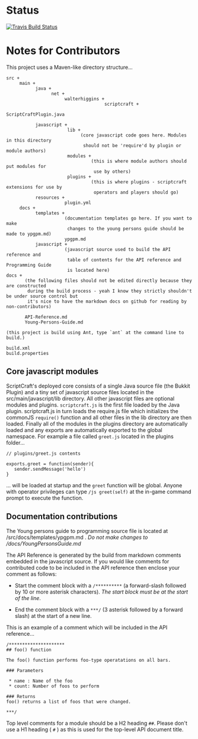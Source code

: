 # Status

[![Travis Build Status](https://api.travis-ci.org/walterhiggins/ScriptCraft.png)](http://travis-ci.org/walterhiggins/ScriptCraft)

# Notes for Contributors

This project uses a Maven-like directory structure...

    src +
         main +
               java +
                     net +
                          walterhiggins + 
                                         scriptcraft +
                                                       ScriptCraftPlugin.java

               javascript +
                           lib +
                                (core javascript code goes here. Modules in this directory
                                 should not be 'require'd by plugin or module authors)
                           modules + 
                                    (this is where module authors should put modules for 
                                     use by others)
                           plugins +
                                    (this is where plugins - scriptcraft extensions for use by 
                                     operators and players should go) 
               resources +
                          plugin.yml
         docs +
               templates +
                          (documentation templates go here. If you want to make 
                           changes to the young persons guide should be made to ypgpm.md)
                          ypgpm.md
               javascript +
                          (javascript source used to build the API reference and
                           table of contents for the API reference and Programming Guide
                           is located here)
    docs +
           (the following files should not be edited directly because they are constructed
            during the build process - yeah I know they strictly shouldn't be under source control but
            it's nice to have the markdown docs on github for reading by non-contributors)

           API-Reference.md
           Young-Persons-Guide.md

    (this project is build using Ant, type `ant` at the command line to build.)

    build.xml
    build.properties

## Core javascript modules

ScriptCraft's deployed core consists of a single Java source file (the
Bukkit Plugin) and a tiny set of javascript source files located in
the src/main/javascript/lib directory. All other javascript files are
optional modules and plugins. `scriptcraft.js` is the first file
loaded by the Java plugin. scriptcraft.js in turn loads the require.js
file which initializes the commonJS `require()` function and all other
files in the lib directory are then loaded. Finally all of the modules
in the plugins directory are automatically loaded and any exports are
automatically exported to the global namespace. For example a file
called `greet.js` located in the plugins folder...

    // plugins/greet.js contents

    exports.greet = function(sender){ 
       sender.sendMessage('hello') 
    }

... will be loaded at startup and the `greet` function will be
global. Anyone with operator privileges can type `/js greet(self)` at
the in-game command prompt to execute the function.

## Documentation contributions

The Young persons guide to programming source file is located at
/src/docs/templates/ypgpm.md . *Do not make changes to
/docs/YoungPersonsGuide.md*

The API Reference is generated by the build from markdown comments
embedded in the javascript source. If you would like comments for
contributed code to be included in the API reference then enclose your
comment as follows:

 * Start the comment block with a `/**********` (a forward-slash
   followed by 10 or more asterisk characters). *The start block must
   be at the start of the line*.

 * End the comment block with a `***/` (3 asterisk followed by a
   forward slash) at the start of a new line.

This is an example of a comment which will be included in the API reference...

    /*********************
    ## foo() function

    The foo() function performs foo-type operatations on all bars.
    
    ### Parameters

     * name : Name of the foo
     * count: Number of foos to perform

    ### Returns
    foo() returns a list of foos that were changed.

    ***/

Top level comments for a module should be a H2 heading `##`. Please
don't use a H1 heading ( `#` ) as this is used for the top-level API
document title.
